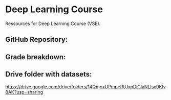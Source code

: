 # Deep Learning Course
Ressources for Deep Learning Course (VSE).

## GitHub Repository:

## Grade breakdown:

## Drive folder with datasets:
https://drive.google.com/drive/folders/14QmpxUPmpeRtUxnDiCIaNLlsx9KIv8AK?usp=sharing
